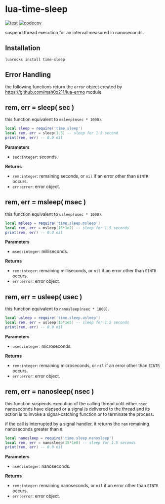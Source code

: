 # lua-time-sleep

[![test](https://github.com/mah0x211/lua-time-sleep/actions/workflows/test.yml/badge.svg)](https://github.com/mah0x211/lua-time-sleep/actions/workflows/test.yml)
[![codecov](https://codecov.io/gh/mah0x211/lua-time-sleep/branch/master/graph/badge.svg)](https://codecov.io/gh/mah0x211/lua-time-sleep)

suspend thread execution for an interval measured in nanoseconds.


## Installation

```
luarocks install time-sleep
```

## Error Handling

the following functions return the `error` object created by https://github.com/mah0x211/lua-errno module.


## rem, err = sleep( sec )

this function equivalent to `msleep(msec * 1000)`.

```lua
local sleep = require('time.sleep')
local rem, err = sleep(1.5) -- sleep for 1.5 second
print(rem, err) -- 0.0 nil
```

**Parameters**

- `sec:integer`: seconds.

**Returns**

- `rem:integer`: remaining seconds, or `nil` if an error other than `EINTR` occurs.
- `err:error`: error object.


## rem, err = msleep( msec )

this function equivalent to `usleep(usec * 1000)`.

```lua
local msleep = require('time.sleep.msleep')
local rem, err = msleep(15*1e2) -- sleep for 1.5 seconds
print(rem, err) -- 0.0 nil
```

**Parameters**

- `msec:integer`: milliseconds.

**Returns**

- `rem:integer`: remaining milliseconds, or `nil` if an error other than `EINTR` occurs.
- `err:error`: error object.


## rem, err = usleep( usec )

this function equivalent to `nanosleep(nsec * 1000)`.

```lua
local usleep = require('time.sleep.usleep')
local rem, err = usleep(15*1e5) -- sleep for 1.5 seconds
print(rem, err) -- 0.0 nil
```

**Parameters**

- `usec:integer`: microseconds.

**Returns**

- `rem:integer`: remaining microseconds, or `nil` if an error other than `EINTR` occurs.
- `err:error`: error object.


## rem, err = nanosleep( nsec )

this function suspends execution of the calling thread until either `nsec` nanoseconds have elapsed or a signal is delivered to the thread and its action is to invoke a signal-catching function or to terminate the process.

if the call is interrupted by a signal handler, it returns the `rem` remaining nanoseconds greater than `0`.

```lua
local nanosleep = require('time.sleep.nanosleep')
local rem, err = nanosleep(15*1e8) -- sleep for 1.5 seconds
print(rem, err) -- 0.0 nil
```

**Parameters**

- `nsec:integer`: nanoseconds.

**Returns**

- `rem:integer`: remaining nanoseconds, or `nil` if an error other than `EINTR` occurs.
- `err:error`: error object.

